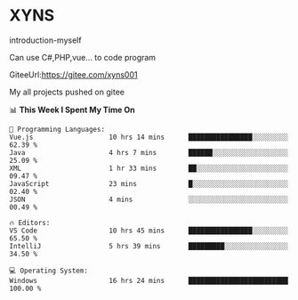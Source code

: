 # XYNS
introduction-myself

Can use C#,PHP,vue... to code program

GiteeUrl:https://gitee.com/xyns001

My all projects pushed on gitee

<!--START_SECTION:waka-->
📊 **This Week I Spent My Time On** 

```text
💬 Programming Languages: 
Vue.js                   10 hrs 14 mins      ████████████████░░░░░░░░░   62.39 % 
Java                     4 hrs 7 mins        ██████░░░░░░░░░░░░░░░░░░░   25.09 % 
XML                      1 hr 33 mins        ██░░░░░░░░░░░░░░░░░░░░░░░   09.47 % 
JavaScript               23 mins             █░░░░░░░░░░░░░░░░░░░░░░░░   02.40 % 
JSON                     4 mins              ░░░░░░░░░░░░░░░░░░░░░░░░░   00.49 % 

🔥 Editors: 
VS Code                  10 hrs 45 mins      ████████████████░░░░░░░░░   65.50 % 
IntelliJ                 5 hrs 39 mins       █████████░░░░░░░░░░░░░░░░   34.50 % 

💻 Operating System: 
Windows                  16 hrs 24 mins      █████████████████████████   100.00 % 
```


<!--END_SECTION:waka-->
